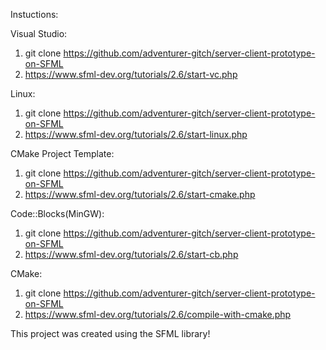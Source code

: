 Instuctions:

Visual Studio:
1. git clone https://github.com/adventurer-gitch/server-client-prototype-on-SFML
2. https://www.sfml-dev.org/tutorials/2.6/start-vc.php

Linux:
1. git clone https://github.com/adventurer-gitch/server-client-prototype-on-SFML
2. https://www.sfml-dev.org/tutorials/2.6/start-linux.php

CMake Project Template:
1. git clone https://github.com/adventurer-gitch/server-client-prototype-on-SFML
2. https://www.sfml-dev.org/tutorials/2.6/start-cmake.php

Code::Blocks(MinGW):
1. git clone https://github.com/adventurer-gitch/server-client-prototype-on-SFML
2. https://www.sfml-dev.org/tutorials/2.6/start-cb.php

CMake:
1. git clone https://github.com/adventurer-gitch/server-client-prototype-on-SFML
2. https://www.sfml-dev.org/tutorials/2.6/compile-with-cmake.php

This project was created using the SFML library!
